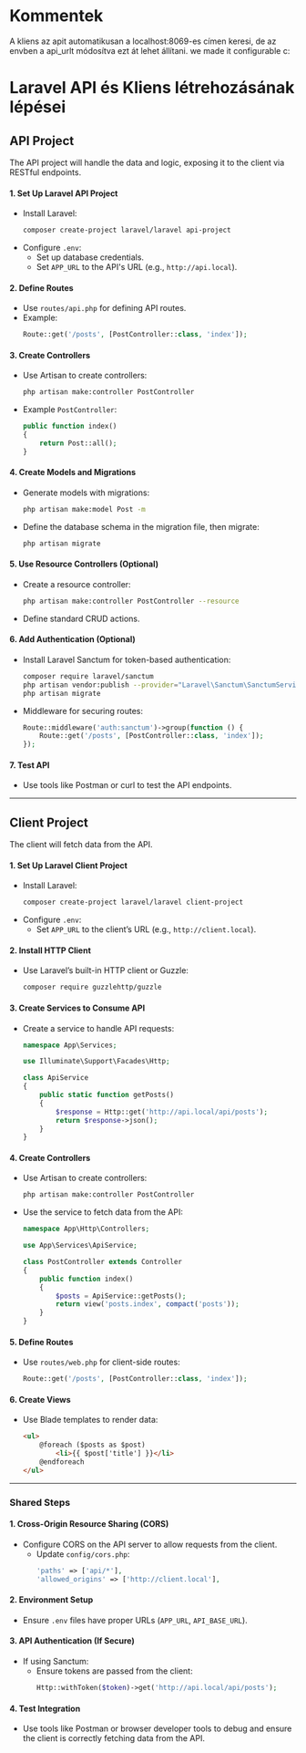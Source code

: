 # Kommentek
A kliens az apit automatikusan a localhost:8069-es címen keresi, de az envben a api_urlt módosítva ezt át lehet állítani. we made it configurable c:



# Laravel API és Kliens létrehozásának lépései

## **API Project**
The API project will handle the data and logic, exposing it to the client via RESTful endpoints.

#### **1. Set Up Laravel API Project**
- Install Laravel:
  ```bash
  composer create-project laravel/laravel api-project
  ```
- Configure `.env`:
  - Set up database credentials.
  - Set `APP_URL` to the API's URL (e.g., `http://api.local`).

#### **2. Define Routes**
- Use `routes/api.php` for defining API routes.
- Example:
  ```php
  Route::get('/posts', [PostController::class, 'index']);
  ```

#### **3. Create Controllers**
- Use Artisan to create controllers:
  ```bash
  php artisan make:controller PostController
  ```
- Example `PostController`:
  ```php
  public function index()
  {
      return Post::all();
  }
  ```

#### **4. Create Models and Migrations**
- Generate models with migrations:
  ```bash
  php artisan make:model Post -m
  ```
- Define the database schema in the migration file, then migrate:
  ```bash
  php artisan migrate
  ```

#### **5. Use Resource Controllers (Optional)**
- Create a resource controller:
  ```bash
  php artisan make:controller PostController --resource
  ```
- Define standard CRUD actions.

#### **6. Add Authentication (Optional)**
- Install Laravel Sanctum for token-based authentication:
  ```bash
  composer require laravel/sanctum
  php artisan vendor:publish --provider="Laravel\Sanctum\SanctumServiceProvider"
  php artisan migrate
  ```
- Middleware for securing routes:
  ```php
  Route::middleware('auth:sanctum')->group(function () {
      Route::get('/posts', [PostController::class, 'index']);
  });
  ```

#### **7. Test API**
- Use tools like Postman or curl to test the API endpoints.

---

## **Client Project**
The client will fetch data from the API.

#### **1. Set Up Laravel Client Project**
- Install Laravel:
  ```bash
  composer create-project laravel/laravel client-project
  ```
- Configure `.env`:
  - Set `APP_URL` to the client’s URL (e.g., `http://client.local`).

#### **2. Install HTTP Client**
- Use Laravel’s built-in HTTP client or Guzzle:
  ```bash
  composer require guzzlehttp/guzzle
  ```

#### **3. Create Services to Consume API**
- Create a service to handle API requests:
  ```php
  namespace App\Services;

  use Illuminate\Support\Facades\Http;

  class ApiService
  {
      public static function getPosts()
      {
          $response = Http::get('http://api.local/api/posts');
          return $response->json();
      }
  }
  ```

#### **4. Create Controllers**
- Use Artisan to create controllers:
  ```bash
  php artisan make:controller PostController
  ```
- Use the service to fetch data from the API:
  ```php
  namespace App\Http\Controllers;

  use App\Services\ApiService;

  class PostController extends Controller
  {
      public function index()
      {
          $posts = ApiService::getPosts();
          return view('posts.index', compact('posts'));
      }
  }
  ```

#### **5. Define Routes**
- Use `routes/web.php` for client-side routes:
  ```php
  Route::get('/posts', [PostController::class, 'index']);
  ```

#### **6. Create Views**
- Use Blade templates to render data:
  ```html
  <ul>
      @foreach ($posts as $post)
          <li>{{ $post['title'] }}</li>
      @endforeach
  </ul>
  ```

---

### **Shared Steps**
#### **1. Cross-Origin Resource Sharing (CORS)**
- Configure CORS on the API server to allow requests from the client.
  - Update `config/cors.php`:
    ```php
    'paths' => ['api/*'],
    'allowed_origins' => ['http://client.local'],
    ```

#### **2. Environment Setup**
- Ensure `.env` files have proper URLs (`APP_URL`, `API_BASE_URL`).

#### **3. API Authentication (If Secure)**
- If using Sanctum:
  - Ensure tokens are passed from the client:
    ```php
    Http::withToken($token)->get('http://api.local/api/posts');
    ```

#### **4. Test Integration**
- Use tools like Postman or browser developer tools to debug and ensure the client is correctly fetching data from the API.
